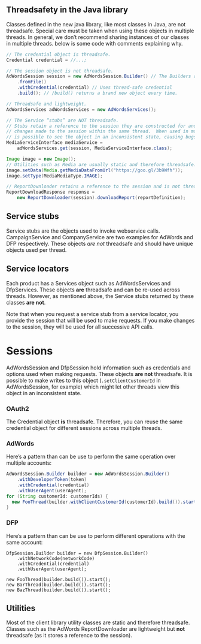## Threadsafety in the Java library

Classes defined in the new java library, like most classes in Java, are not threadsafe.  Special care must be taken when using these objects in multiple threads.  In general, we don’t recommend sharing instances of our classes in multiple threads.  below is some code with comments explaining why.

```java
// The credential object is threadsafe.
Credential credential = //...;

// The session object is not threadsafe.
AdWordsSession session = new AdWordsSession.Builder() // The Builders are not threadsafe.
    .fromFile()
    .withCredential(credential) // Uses thread-safe credential
    .build(); // /build() returns a brand new object every time.

// Threadsafe and lightweight.
AdWordsServices adWordsServices = new AdWordsServices(); 

// The Service “stubs” are NOT threadsafe.
// Stubs retain a reference to the session they are constructed for and will see any
// changes made to the session within the same thread.  When used in multiple threads it
// is possible to see the object in an inconsistent state, causing bugs.
MediaServiceInterface mediaService =
    adWordsServices.get(session, MediaServiceInterface.class);

Image image = new Image();
// Utilities such as Media are usually static and therefore threadsafe.
image.setData(Media.getMediaDataFromUrl("https://goo.gl/3b9Wfh"));
image.setType(MediaMediaType.IMAGE);

// ReportDownloader retains a reference to the session and is not threadsafe.
ReportDownloadResponse response =
    new ReportDownloader(session).downloadReport(reportDefinition);
```


## Service stubs
Service stubs are the objects used to invoke webservice calls.  CampaignService and CompanyService are two examples for AdWords and DFP respectively.  These objects *are not* threadsafe and should have unique objects used per thread.

## Service locators
Each product has a Services object such as AdWordsServices and DfpServices.  These objects **are** threadsafe and can be re-used across threads.  However, as mentioned above, the Service stubs returned by these classes **are not**.

Note that when you request a service stub from a service locator, you provide the session that will be used to make requests.  If you make changes to the session, they will be used for all successive API calls.

# Sessions

AdWordsSession and DfpSession hold information such as credentials and options used when making requests.  These objects **are not** threadsafe.  It is possible to make writes to this object (`.setClientCustomerId` in AdWordsSession, for example) which might let other threads view this object in an inconsistent state.

### OAuth2
The Credential object **is** threadsafe. Therefore, you can reuse the same credential object for different sessions across multiple threads.

### AdWords
Here’s a pattern than can be use to perform the same operation over multiple accounts:

```java
AdWordsSession.Builder builder = new AdWordsSession.Builder()
    .withDeveloperToken(token)
    .withCredential(credential)
    .withUserAgent(userAgent);
for (String customerId: customerIds) {
  new FooThread(builder.withClientCustomerId(customerId).build()).start();
}
```

### DFP
Here’s a pattern than can be use to perform different operations with the same account:

```
DfpSession.Builder builder = new DfpSession.Builder()
    .withNetworkCode(networkCode)
    .withCredential(credential)
    .withUserAgent(userAgent);

new FooThread(builder.build()).start();
new BarThread(builder.build()).start();
new BazThread(builder.build()).start();
```

## Utilities
Most of the client library utility classes are static and therefore threadsafe.  Classes such as the AdWords ReportDownloader are lightweight but **not** threadsafe (as it stores a reference to the session).